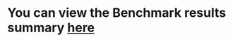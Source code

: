 # You can view the Benchmark results summary [here](https://roulette-ppl.github.io/roulette-benchmark-data/)
